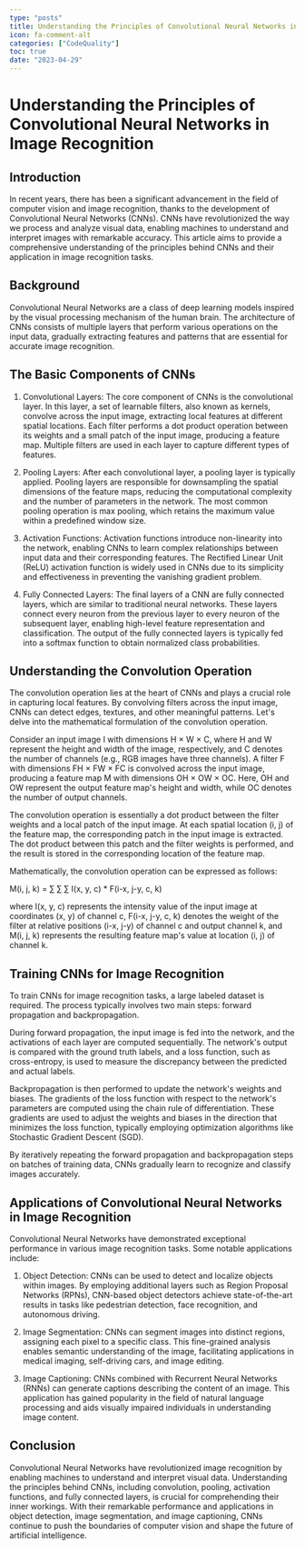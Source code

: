 ```yaml
---
type: "posts"
title: Understanding the Principles of Convolutional Neural Networks in Image Recognition
icon: fa-comment-alt
categories: ["CodeQuality"]
toc: true
date: "2023-04-29"
---
```




# Understanding the Principles of Convolutional Neural Networks in Image Recognition

## Introduction

In recent years, there has been a significant advancement in the field of computer vision and image recognition, thanks to the development of Convolutional Neural Networks (CNNs). CNNs have revolutionized the way we process and analyze visual data, enabling machines to understand and interpret images with remarkable accuracy. This article aims to provide a comprehensive understanding of the principles behind CNNs and their application in image recognition tasks.

## Background

Convolutional Neural Networks are a class of deep learning models inspired by the visual processing mechanism of the human brain. The architecture of CNNs consists of multiple layers that perform various operations on the input data, gradually extracting features and patterns that are essential for accurate image recognition.

## The Basic Components of CNNs

1. Convolutional Layers: The core component of CNNs is the convolutional layer. In this layer, a set of learnable filters, also known as kernels, convolve across the input image, extracting local features at different spatial locations. Each filter performs a dot product operation between its weights and a small patch of the input image, producing a feature map. Multiple filters are used in each layer to capture different types of features.

2. Pooling Layers: After each convolutional layer, a pooling layer is typically applied. Pooling layers are responsible for downsampling the spatial dimensions of the feature maps, reducing the computational complexity and the number of parameters in the network. The most common pooling operation is max pooling, which retains the maximum value within a predefined window size.

3. Activation Functions: Activation functions introduce non-linearity into the network, enabling CNNs to learn complex relationships between input data and their corresponding features. The Rectified Linear Unit (ReLU) activation function is widely used in CNNs due to its simplicity and effectiveness in preventing the vanishing gradient problem.

4. Fully Connected Layers: The final layers of a CNN are fully connected layers, which are similar to traditional neural networks. These layers connect every neuron from the previous layer to every neuron of the subsequent layer, enabling high-level feature representation and classification. The output of the fully connected layers is typically fed into a softmax function to obtain normalized class probabilities.

## Understanding the Convolution Operation

The convolution operation lies at the heart of CNNs and plays a crucial role in capturing local features. By convolving filters across the input image, CNNs can detect edges, textures, and other meaningful patterns. Let's delve into the mathematical formulation of the convolution operation.

Consider an input image I with dimensions H × W × C, where H and W represent the height and width of the image, respectively, and C denotes the number of channels (e.g., RGB images have three channels). A filter F with dimensions FH × FW × FC is convolved across the input image, producing a feature map M with dimensions OH × OW × OC. Here, OH and OW represent the output feature map's height and width, while OC denotes the number of output channels.

The convolution operation is essentially a dot product between the filter weights and a local patch of the input image. At each spatial location (i, j) of the feature map, the corresponding patch in the input image is extracted. The dot product between this patch and the filter weights is performed, and the result is stored in the corresponding location of the feature map.

Mathematically, the convolution operation can be expressed as follows:

M(i, j, k) = ∑ ∑ ∑ I(x, y, c) * F(i-x, j-y, c, k)

where I(x, y, c) represents the intensity value of the input image at coordinates (x, y) of channel c, F(i-x, j-y, c, k) denotes the weight of the filter at relative positions (i-x, j-y) of channel c and output channel k, and M(i, j, k) represents the resulting feature map's value at location (i, j) of channel k.

## Training CNNs for Image Recognition

To train CNNs for image recognition tasks, a large labeled dataset is required. The process typically involves two main steps: forward propagation and backpropagation.

During forward propagation, the input image is fed into the network, and the activations of each layer are computed sequentially. The network's output is compared with the ground truth labels, and a loss function, such as cross-entropy, is used to measure the discrepancy between the predicted and actual labels.

Backpropagation is then performed to update the network's weights and biases. The gradients of the loss function with respect to the network's parameters are computed using the chain rule of differentiation. These gradients are used to adjust the weights and biases in the direction that minimizes the loss function, typically employing optimization algorithms like Stochastic Gradient Descent (SGD).

By iteratively repeating the forward propagation and backpropagation steps on batches of training data, CNNs gradually learn to recognize and classify images accurately.

## Applications of Convolutional Neural Networks in Image Recognition

Convolutional Neural Networks have demonstrated exceptional performance in various image recognition tasks. Some notable applications include:

1. Object Detection: CNNs can be used to detect and localize objects within images. By employing additional layers such as Region Proposal Networks (RPNs), CNN-based object detectors achieve state-of-the-art results in tasks like pedestrian detection, face recognition, and autonomous driving.

2. Image Segmentation: CNNs can segment images into distinct regions, assigning each pixel to a specific class. This fine-grained analysis enables semantic understanding of the image, facilitating applications in medical imaging, self-driving cars, and image editing.

3. Image Captioning: CNNs combined with Recurrent Neural Networks (RNNs) can generate captions describing the content of an image. This application has gained popularity in the field of natural language processing and aids visually impaired individuals in understanding image content.

## Conclusion

Convolutional Neural Networks have revolutionized image recognition by enabling machines to understand and interpret visual data. Understanding the principles behind CNNs, including convolution, pooling, activation functions, and fully connected layers, is crucial for comprehending their inner workings. With their remarkable performance and applications in object detection, image segmentation, and image captioning, CNNs continue to push the boundaries of computer vision and shape the future of artificial intelligence.